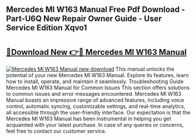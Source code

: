 ## Mercedes Ml W163 Manual Free Pdf Download - Part-U6Q New Repair Owner Guide - User Service Edition Xqvo1

# <h2><a href="http://bc76583.oget.top/?id=Mercedes+Ml+W163+Manual">🔗Download New 👉🔴 Mercedes Ml W163 Manual</a></h2>

[![Mercedes Ml W163 Manual new download](https://i.imgur.com/5g1atiW.png)](http://bc76583.oget.top/?id=Mercedes+Ml+W163+Manual)
This manual unlocks the potential of your new Mercedes Ml W163 Manual. Explore its features, learn how to install, operate, and maintain it seamlessly. Troubleshooting Guide Mercedes Ml W163 Manual for Common Issues This section offers solutions to common issues and error messages encountered. Mercedes Ml W163 Manual boasts an impressive range of advanced features, including voice control, automatic syncing, customizable settings, and real-time analytics, all accessible through the user-friendly interface. Our expectation is that the Mercedes Ml W163 Manual has been instrumental in helping you get acquainted with your latest purchase. In case of any queries or concerns, feel free to contact our customer service.
